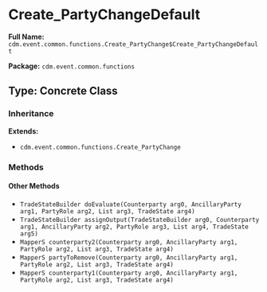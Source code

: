 # Create_PartyChangeDefault

**Full Name:** `cdm.event.common.functions.Create_PartyChange$Create_PartyChangeDefault`

**Package:** `cdm.event.common.functions`

## Type: Concrete Class

### Inheritance

**Extends:**
- `cdm.event.common.functions.Create_PartyChange`

### Methods

#### Other Methods

- `TradeStateBuilder doEvaluate(Counterparty arg0, AncillaryParty arg1, PartyRole arg2, List arg3, TradeState arg4)`
- `TradeStateBuilder assignOutput(TradeStateBuilder arg0, Counterparty arg1, AncillaryParty arg2, PartyRole arg3, List arg4, TradeState arg5)`
- `MapperS counterparty2(Counterparty arg0, AncillaryParty arg1, PartyRole arg2, List arg3, TradeState arg4)`
- `MapperS partyToRemove(Counterparty arg0, AncillaryParty arg1, PartyRole arg2, List arg3, TradeState arg4)`
- `MapperS counterparty1(Counterparty arg0, AncillaryParty arg1, PartyRole arg2, List arg3, TradeState arg4)`

